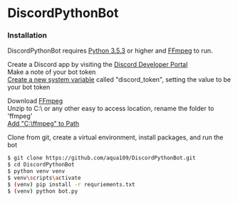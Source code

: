 # DiscordPythonBot

### Installation

DiscordPythonBot requires [Python 3.5.3](https://www.python.org/downloads/) or higher and [FFmpeg](https://ffmpeg.org/download.html) to run.

Create a Discord app by visiting the [Discord Developer Portal](https://discord.com/developers/applications)\
Make a note of your bot token\
[Create a new system variable](https://docs.oracle.com/en/database/oracle/r-enterprise/1.5.1/oread/creating-and-modifying-environment-variables-on-windows.html#GUID-DD6F9982-60D5-48F6-8270-A27EC53807D0) called "discord_token", setting the value to be your bot token

Download [FFmpeg](https://ffmpeg.org/download.html#build-windows)\
Unzip to C:\ or any other easy to access location, rename the folder to 'ffmpeg'\
[Add "C:\ffmpeg" to Path](https://www.architectryan.com/2018/03/17/add-to-the-path-on-windows-10/)

Clone from git, create a virtual environment, install packages, and run the bot

```sh
$ git clone https://github.com/aqua109/DiscordPythonBot.git
$ cd DiscordPythonBot
$ python venv venv
$ venv\scripts\activate
$ (venv) pip install -r requriements.txt
$ (venv) python bot.py
```
